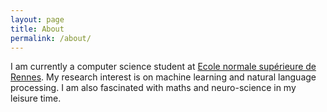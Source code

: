 ```yaml
---
layout: page
title: About
permalink: /about/
---
```


I am currently a computer science student at [Ecole normale supérieure de Rennes](www.ens-rennes.fr). My research interest is on machine learning and natural language processing. I am also fascinated with maths and neuro-science in my leisure time.
